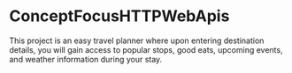 # ConceptFocusHTTPWebApis

  This project is an easy travel planner where upon entering destination details, you will gain access to popular stops, good eats, upcoming events, and weather information during your stay.